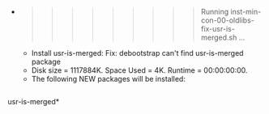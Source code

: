 * >>>>>>>>> Running inst-min-con-00-oldlibs-fix-usr-is-merged.sh ...
  * Install usr-is-merged: Fix: debootstrap can't find usr-is-merged package
  * Disk size = 1117884K. Space Used = 4K. Runtime = 00:00:00:00.
  * The following NEW packages will be installed:
  ```bash
usr-is-merged*
  ```
